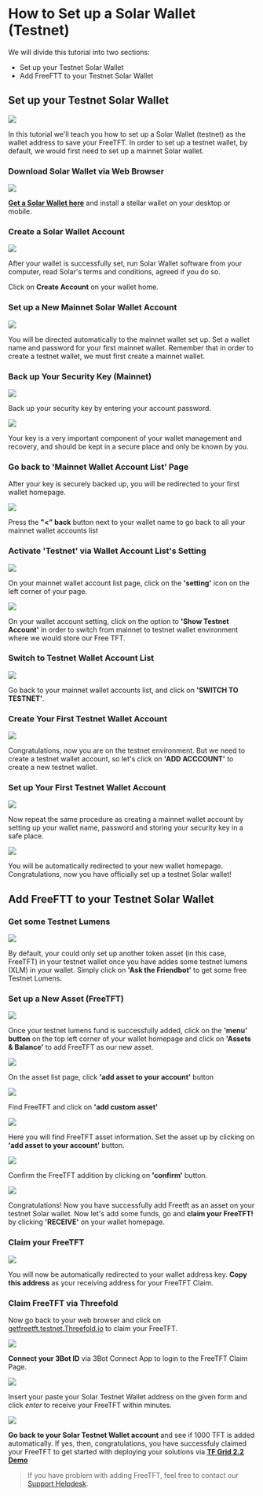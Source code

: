 # How to Set up a Solar Wallet (Testnet)

We will divide this tutorial into two sections:
- Set up your Testnet Solar Wallet
- Add FreeFTT to your Testnet Solar Wallet

## Set up your Testnet Solar Wallet

![](./img/Solar/0_Solar_home.png)

In this tutorial we'll teach you how to set up a Solar Wallet (testnet) as the wallet address to save your FreeTFT. In order to set up a testnet wallet, by default, we would first need to set up a mainnet Solar wallet.

### Download Solar Wallet via Web Browser

![](./img/Solar/1_Solar_download.png)

[__Get a Solar Wallet here__](https://Solarwallet.io/) and install a stellar wallet on your desktop or mobile.

### Create a Solar Wallet Account

![](./img/Solar/4_Solar_acc.png)

After your wallet is successfully set, run Solar Wallet software from your computer, read Solar's terms and conditions, agreed if you do so.

Click on __Create Account__ on your wallet home.

### Set up a New Mainnet Solar Wallet Account

![](./img/Solar/5_Solar_password.png)

You will be directed automatically to the mainnet wallet set up. Set a wallet name and password for your first mainnet wallet. Remember that in order to create a testnet wallet, we must first create a mainnet wallet.

### Back up Your Security Key (Mainnet)

![](./img/Solar/6_Solar_key.png)

Back up your security key by entering your account password. 

![](./img/Solar/7_Solar_backup.png)

Your key is a very important component of your wallet management and recovery, and should be kept in a secure place and only be known by you.

### Go back to 'Mainnet Wallet Account List' Page

After your key is securely backed up, you will be redirected to your first wallet homepage.

![](./img/Solar/7_Solar_acclist.png)

Press the __"<" back__ button next to your wallet name to go back to all your mainnet wallet accounts list

### Activate 'Testnet' via Wallet Account List's Setting

![](./img/Solar/8_Solar_setting.png)

On your mainnet wallet account list page, click on the __'setting'__ icon on the left corner of your page. 

![](./img/Solar/9_Solar_showtestnet.png)

On your wallet account setting, click on the option to __'Show Testnet Account'__ in order to switch from mainnet to testnet wallet environment where we would store our Free TFT.

### Switch to Testnet Wallet Account List

![](./img/Solar/10_Solar_switch.png)

Go back to your mainnet wallet accounts list, and click on __'SWITCH TO TESTNET'__.

### Create Your First Testnet Wallet Account

![](./img/Solar/11_Solar_testhome.png)

Congratulations, now you are on the testnet environment. But we need to create a testnet wallet account, so let's click on __'ADD ACCCOUNT'__ to create a new testnet wallet.

### Set up Your First Testnet Wallet Account

![](./img/Solar/12_Solar_create.png)

Now repeat the same procedure as creating a mainnet wallet account by setting up your wallet name, password and storing your security key in a safe place. 

![](./img/Solar/13_Solar_testnet.png)

You will be automatically redirected to your new wallet homepage. Congratulations, now you have officially set up a testnet Solar wallet!

## Add FreeFTT to your Testnet Solar Wallet

### Get some Testnet Lumens

![](./img/Solar/13_Solar_testnet.png)

By default, your could only set up another token asset (in this case, FreeTFT) in your testnet wallet once you have addes some testnet lumens (XLM) in your wallet. Simply click on __'Ask the Friendbot'__ to get some free Testnet Lumens.

### Set up a New Asset (FreeTFT)

![](./img/Solar/14_Solar_assets.png)

Once your testnet lumens fund is successfully added, click on the __'menu' button__ on the top left corner of your wallet homepage and click on __'Assets & Balance'__ to add FreeTFT as our new asset.

![](./img/Solar/15_Solar_add.png)

On the asset list page, click __'add asset to your account'__ button

![](./img/Solar/16_Solar_addtft.png)

Find FreeTFT and click on __'add custom asset'__

![](./img/Solar/17_Solar_freetft.png)

Here you will find FreeTFT asset information. Set the asset up by clicking on __'add asset to your account'__ button.

![](./img/Solar/18_confirmtft.png)

Confirm the FreeTFT addition by clicking on __'confirm'__ button.

![](./img/Solar/19_Solar_home.png)

Congratulations! Now you have successfully add Freetft as an asset on your testnet Solar wallet. Now let's add some funds, go and __claim your FreeTFT!__ by clicking __'RECEIVE'__ on your wallet homepage.

### Claim your FreeTFT

![](./img/Solar/22_receive_address.png)

You will now be automatically redirected to your wallet address key. __Copy this address__ as your receiving address for your FreeTFT Claim.

### Claim FreeTFT via Threefold 

Now go back to your web browser and click on [getfreetft.testnet.Threefold.io](https://getfreetft.testnet.Threefold.io/#/) to claim your FreeTFT.

![](./img/Solar/receive_login.png)

__Connect your 3Bot ID__ via 3Bot Connect App to login to the FreeTFT Claim Page.

![](./img/Solar/24_receive_done.png)

Insert your paste your Solar Testnet Wallet address on the given form and click _enter_ to receive your FreeTFT within minutes. 

![](./img/Solar/testnet_success.png)

__Go back to your Solar Testnet Wallet account__ and see if 1000 TFT is added automatically. If yes, then, congratulations, you have successfuly claimed your FreeTFT to get started with deploying your solutions via [__TF Grid 2.2 Demo__](marketplace.md)

> If you have problem with adding FreeTFT, feel free to contact our [Support Helpdesk](https://Threefoldfaq.crisp.help/en/).